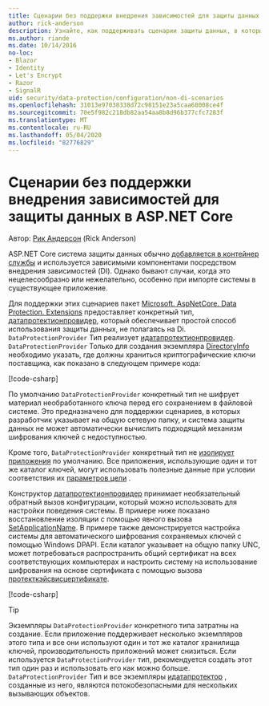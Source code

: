 ```yaml
---
title: Сценарии без поддержки внедрения зависимостей для защиты данных в ASP.NET Core
author: rick-anderson
description: Узнайте, как поддерживать сценарии защиты данных, в которых вы не можете использовать службу, предоставляемую внедрением зависимостей, или не хотите.
ms.author: riande
ms.date: 10/14/2016
no-loc:
- Blazor
- Identity
- Let's Encrypt
- Razor
- SignalR
uid: security/data-protection/configuration/non-di-scenarios
ms.openlocfilehash: 31013e97038338d72c98151e23a5caa68008ce4f
ms.sourcegitcommit: 70e5f982c218db82aa54aa8b8d96b377cfc7283f
ms.translationtype: MT
ms.contentlocale: ru-RU
ms.lasthandoff: 05/04/2020
ms.locfileid: "82776829"
---
```

# <a name="non-di-aware-scenarios-for-data-protection-in-aspnet-core"></a>Сценарии без поддержки внедрения зависимостей для защиты данных в ASP.NET Core

Автор: [Рик Андерсон](https://twitter.com/RickAndMSFT) (Rick Anderson)

ASP.NET Core система защиты данных обычно [добавляется в контейнер службы](xref:security/data-protection/consumer-apis/overview) и используется зависимыми компонентами посредством внедрения зависимостей (DI). Однако бывают случаи, когда это нецелесообразно или нежелательно, особенно при импорте системы в существующее приложение.

Для поддержки этих сценариев пакет [Microsoft. AspNetCore. Data Protection. Extensions](https://www.nuget.org/packages/Microsoft.AspNetCore.DataProtection.Extensions/) предоставляет конкретный тип, [датапротектионпровидер](/dotnet/api/Microsoft.AspNetCore.DataProtection.DataProtectionProvider), который обеспечивает простой способ использования защиты данных, не полагаясь на Di. `DataProtectionProvider` Тип реализует [идатапротектионпровидер](/dotnet/api/microsoft.aspnetcore.dataprotection.idataprotectionprovider). `DataProtectionProvider` Только для создания экземпляра [DirectoryInfo](/dotnet/api/system.io.directoryinfo) необходимо указать, где должны храниться криптографические ключи поставщика, как показано в следующем примере кода:

[!code-csharp[](non-di-scenarios/_static/nodisample1.cs)]

По умолчанию `DataProtectionProvider` конкретный тип не шифрует материал необработанного ключа перед его сохранением в файловой системе. Это предназначено для поддержки сценариев, в которых разработчик указывает на общую сетевую папку, и система защиты данных не может автоматически вычислить подходящий механизм шифрования ключей с недоступностью.

Кроме того, `DataProtectionProvider` конкретный тип не [изолирует приложения](xref:security/data-protection/configuration/overview#per-application-isolation) по умолчанию. Все приложения, использующие один и тот же каталог ключей, могут использовать полезные данные при условии соответствия их [параметров цели](xref:security/data-protection/consumer-apis/purpose-strings) .

Конструктор [датапротектионпровидер](/dotnet/api/microsoft.aspnetcore.dataprotection.dataprotectionprovider) принимает необязательный обратный вызов конфигурации, который можно использовать для настройки поведения системы. В примере ниже показано восстановление изоляции с помощью явного вызова [SetApplicationName](/dotnet/api/microsoft.aspnetcore.dataprotection.dataprotectionbuilderextensions.setapplicationname). В примере также демонстрируется настройка системы для автоматического шифрования сохраняемых ключей с помощью Windows DPAPI. Если каталог указывает на общую папку UNC, может потребоваться распространить общий сертификат на всех соответствующих компьютерах и настроить систему на использование шифрования на основе сертификата с помощью вызова [протекткэйсвисцертификате](/dotnet/api/microsoft.aspnetcore.dataprotection.dataprotectionbuilderextensions.protectkeyswithcertificate).

[!code-csharp[](non-di-scenarios/_static/nodisample2.cs)]

> [!TIP]
> Экземпляры `DataProtectionProvider` конкретного типа затратны на создание. Если приложение поддерживает несколько экземпляров этого типа и все они используют один и тот же каталог хранилища ключей, производительность приложений может снизиться. Если используется `DataProtectionProvider` тип, рекомендуется создать этот тип один раз и использовать его как можно больше. `DataProtectionProvider` Тип и все экземпляры [идатапротектор](/dotnet/api/microsoft.aspnetcore.dataprotection.idataprotector) , созданные из него, являются потокобезопасными для нескольких вызывающих объектов.
